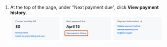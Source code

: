 1. At the top of the page, under "Next payment due", click **View payment history**.
   ![Screenshot of the top of the billing settings page. In the "Next payment due" box, the "View payment history" link is outlined in orange.](/assets/images/help/billing/view-payment-history-link.png)
